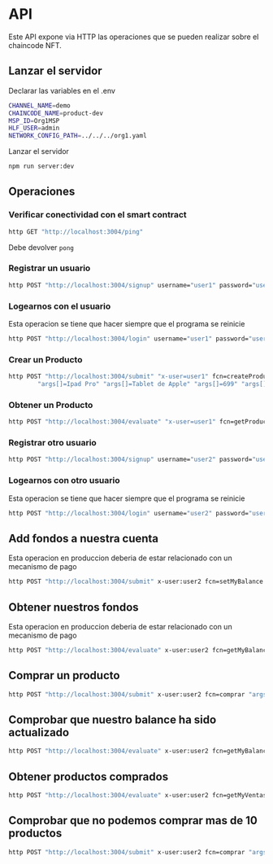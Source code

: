 # API

Este API expone via HTTP las operaciones que se pueden realizar sobre el chaincode NFT.


## Lanzar el servidor


Declarar las variables en el .env
```bash
CHANNEL_NAME=demo
CHAINCODE_NAME=product-dev
MSP_ID=Org1MSP
HLF_USER=admin
NETWORK_CONFIG_PATH=../../../org1.yaml
```

Lanzar el servidor
```bash
npm run server:dev
```


## Operaciones

### Verificar conectividad con el smart contract

```bash
http GET "http://localhost:3004/ping"
```

Debe devolver `pong`


### Registrar un usuario
```bash
http POST "http://localhost:3004/signup" username="user1" password="user1pw"
```

### Logearnos con el usuario
Esta operacion se tiene que hacer siempre que el programa se reinicie
```bash
http POST "http://localhost:3004/login" username="user1" password="user1pw"
```

### Crear un Producto
```bash
http POST "http://localhost:3004/submit" "x-user=user1" fcn=createProduct "args[]=1"  \
        "args[]=Ipad Pro" "args[]=Tablet de Apple" "args[]=699" "args[]=10"
```

### Obtener un Producto
```bash
http POST "http://localhost:3004/evaluate" "x-user=user1" fcn=getProduct "args[]=1"
```


### Registrar otro usuario
```bash
http POST "http://localhost:3004/signup" username="user2" password="user2pw"
```

### Logearnos con otro usuario

Esta operacion se tiene que hacer siempre que el programa se reinicie

```bash
http POST "http://localhost:3004/login" username="user2" password="user2pw"
```


## Add fondos a nuestra cuenta
Esta operacion en produccion deberia de estar relacionado con un mecanismo de pago
```bash
http POST "http://localhost:3004/submit" x-user:user2 fcn=setMyBalance "args[]=3000"

```

## Obtener nuestros fondos
Esta operacion en produccion deberia de estar relacionado con un mecanismo de pago
```bash
http POST "http://localhost:3004/evaluate" x-user:user2 fcn=getMyBalance

```

## Comprar un producto

```bash
http POST "http://localhost:3004/submit" x-user:user2 fcn=comprar "args[]=1" "args[]=2"
```


## Comprobar que nuestro balance ha sido actualizado

```bash
http POST "http://localhost:3004/evaluate" x-user:user2 fcn=getMyBalance

```


## Obtener productos comprados

```bash
http POST "http://localhost:3004/evaluate" x-user:user2 fcn=getMyVentas
```


## Comprobar que no podemos comprar mas de 10 productos

```bash
http POST "http://localhost:3004/submit" x-user:user2 fcn=comprar "args[]=1" "args[]=12"
```
